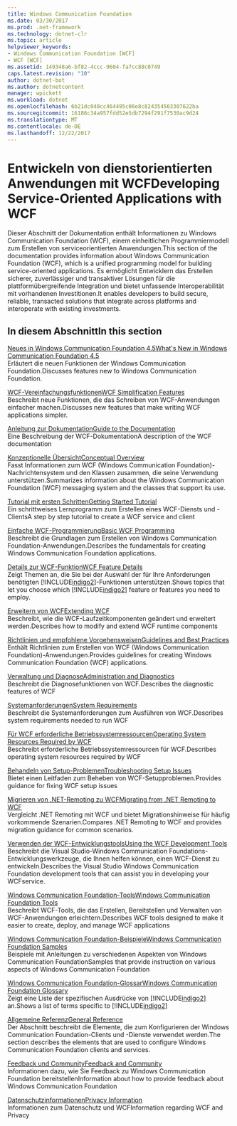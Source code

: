 ```yaml
---
title: Windows Communication Foundation
ms.date: 03/30/2017
ms.prod: .net-framework
ms.technology: dotnet-clr
ms.topic: article
helpviewer_keywords:
- Windows Communication Foundation [WCF]
- WCF [WCF]
ms.assetid: 149348a6-bf82-4ccc-9604-fa7cc88c0749
caps.latest.revision: "10"
author: dotnet-bot
ms.author: dotnetcontent
manager: wpickett
ms.workload: dotnet
ms.openlocfilehash: 6b21dc040cc464495c06e8c824354563307622ba
ms.sourcegitcommit: 16186c34a957fdd52e5db7294f291f7530ac9d24
ms.translationtype: MT
ms.contentlocale: de-DE
ms.lasthandoff: 12/22/2017
---
```

# <a name="developing-service-oriented-applications-with-wcf"></a><span data-ttu-id="a2c8d-102">Entwickeln von dienstorientierten Anwendungen mit WCF</span><span class="sxs-lookup"><span data-stu-id="a2c8d-102">Developing Service-Oriented Applications with WCF</span></span>
<span data-ttu-id="a2c8d-103">Dieser Abschnitt der Dokumentation enthält Informationen zu Windows Communication Foundation (WCF), einem einheitlichen Programmiermodell zum Erstellen von serviceorientierten Anwendungen.</span><span class="sxs-lookup"><span data-stu-id="a2c8d-103">This section of the documentation provides information about Windows Communication Foundation (WCF), which is a unified programming model for building service-oriented applications.</span></span> <span data-ttu-id="a2c8d-104">Es ermöglicht Entwicklern das Erstellen sicherer, zuverlässiger und transaktiver Lösungen für die plattformübergreifende Integration und bietet unfassende Interoperabilität mit vorhandenen Investitionen.</span><span class="sxs-lookup"><span data-stu-id="a2c8d-104">It enables developers to build secure, reliable, transacted solutions that integrate across platforms and interoperate with existing investments.</span></span>
 
## <a name="in-this-section"></a><span data-ttu-id="a2c8d-105">In diesem Abschnitt</span><span class="sxs-lookup"><span data-stu-id="a2c8d-105">In this section</span></span>  
 [<span data-ttu-id="a2c8d-106">Neues in Windows Communication Foundation 4.5</span><span class="sxs-lookup"><span data-stu-id="a2c8d-106">What's New in Windows Communication Foundation 4.5</span></span>](../../../docs/framework/wcf/whats-new.md)  
 <span data-ttu-id="a2c8d-107">Erläutert die neuen Funktionen der Windows Communication Foundation.</span><span class="sxs-lookup"><span data-stu-id="a2c8d-107">Discusses features new to Windows Communication Foundation.</span></span>  
  
 [<span data-ttu-id="a2c8d-108">WCF-Vereinfachungsfunktionen</span><span class="sxs-lookup"><span data-stu-id="a2c8d-108">WCF Simplification Features</span></span>](../../../docs/framework/wcf/wcf-simplification-features.md)  
 <span data-ttu-id="a2c8d-109">Beschreibt neue Funktionen, die das Schreiben von WCF-Anwendungen einfacher machen.</span><span class="sxs-lookup"><span data-stu-id="a2c8d-109">Discusses new features that make writing WCF applications simpler.</span></span>  
  
 [<span data-ttu-id="a2c8d-110">Anleitung zur Dokumentation</span><span class="sxs-lookup"><span data-stu-id="a2c8d-110">Guide to the Documentation</span></span>](../../../docs/framework/wcf/guide-to-the-documentation.md)  
 <span data-ttu-id="a2c8d-111">Eine Beschreibung der WCF-Dokumentation</span><span class="sxs-lookup"><span data-stu-id="a2c8d-111">A description of the WCF documentation</span></span>  
  
 [<span data-ttu-id="a2c8d-112">Konzeptionelle Übersicht</span><span class="sxs-lookup"><span data-stu-id="a2c8d-112">Conceptual Overview</span></span>](../../../docs/framework/wcf/conceptual-overview.md)  
 <span data-ttu-id="a2c8d-113">Fasst Informationen zum WCF (Windows Communication Foundation)-Nachrichtensystem und den Klassen zusammen, die seine Verwendung unterstützen.</span><span class="sxs-lookup"><span data-stu-id="a2c8d-113">Summarizes information about the Windows Communication Foundation (WCF) messaging system and the classes that support its use.</span></span>  
  
 [<span data-ttu-id="a2c8d-114">Tutorial mit ersten Schritten</span><span class="sxs-lookup"><span data-stu-id="a2c8d-114">Getting Started Tutorial</span></span>](../../../docs/framework/wcf/getting-started-tutorial.md)  
 <span data-ttu-id="a2c8d-115">Ein schrittweises Lernprogramm zum Erstellen eines WCF-Diensts und -Clients</span><span class="sxs-lookup"><span data-stu-id="a2c8d-115">A step by step tutorial to create a WCF service and client</span></span>  
  
 [<span data-ttu-id="a2c8d-116">Einfache WCF-Programmierung</span><span class="sxs-lookup"><span data-stu-id="a2c8d-116">Basic WCF Programming</span></span>](../../../docs/framework/wcf/basic-wcf-programming.md)  
 <span data-ttu-id="a2c8d-117">Beschreibt die Grundlagen zum Erstellen von Windows Communication Foundation-Anwendungen.</span><span class="sxs-lookup"><span data-stu-id="a2c8d-117">Describes the fundamentals for creating Windows Communication Foundation applications.</span></span>  
  
 [<span data-ttu-id="a2c8d-118">Details zur WCF-Funktion</span><span class="sxs-lookup"><span data-stu-id="a2c8d-118">WCF Feature Details</span></span>](../../../docs/framework/wcf/feature-details/index.md)  
 <span data-ttu-id="a2c8d-119">Zeigt Themen an, die Sie bei der Auswahl der für Ihre Anforderungen benötigten [!INCLUDE[indigo2](../../../includes/indigo2-md.md)]-Funktionen unterstützen.</span><span class="sxs-lookup"><span data-stu-id="a2c8d-119">Shows topics that let you choose which [!INCLUDE[indigo2](../../../includes/indigo2-md.md)] feature or features you need to employ.</span></span>  
  
 [<span data-ttu-id="a2c8d-120">Erweitern von WCF</span><span class="sxs-lookup"><span data-stu-id="a2c8d-120">Extending WCF</span></span>](../../../docs/framework/wcf/extending/extending-wcf.md)  
 <span data-ttu-id="a2c8d-121">Beschreibt, wie die WCF-Laufzeitkomponenten geändert und erweitert werden.</span><span class="sxs-lookup"><span data-stu-id="a2c8d-121">Describes how to modify and extend WCF runtime components</span></span>  
  
 [<span data-ttu-id="a2c8d-122">Richtlinien und empfohlene Vorgehensweisen</span><span class="sxs-lookup"><span data-stu-id="a2c8d-122">Guidelines and Best Practices</span></span>](../../../docs/framework/wcf/guidelines-and-best-practices.md)  
 <span data-ttu-id="a2c8d-123">Enthält Richtlinien zum Erstellen von WCF (Windows Communication Foundation)-Anwendungen.</span><span class="sxs-lookup"><span data-stu-id="a2c8d-123">Provides guidelines for creating Windows Communication Foundation (WCF) applications.</span></span>  
  
 [<span data-ttu-id="a2c8d-124">Verwaltung und Diagnose</span><span class="sxs-lookup"><span data-stu-id="a2c8d-124">Administration and Diagnostics</span></span>](../../../docs/framework/wcf/diagnostics/index.md)  
 <span data-ttu-id="a2c8d-125">Beschreibt die Diagnosefunktionen von WCF.</span><span class="sxs-lookup"><span data-stu-id="a2c8d-125">Describes the diagnostic features of WCF</span></span>  
  
 [<span data-ttu-id="a2c8d-126">Systemanforderungen</span><span class="sxs-lookup"><span data-stu-id="a2c8d-126">System Requirements</span></span>](../../../docs/framework/wcf/wcf-system-requirements.md)  
 <span data-ttu-id="a2c8d-127">Beschreibt die Systemanforderungen zum Ausführen von WCF.</span><span class="sxs-lookup"><span data-stu-id="a2c8d-127">Describes system requirements needed to run WCF</span></span>  
  
 [<span data-ttu-id="a2c8d-128">Für WCF erforderliche Betriebssystemressourcen</span><span class="sxs-lookup"><span data-stu-id="a2c8d-128">Operating System Resources Required by WCF</span></span>](../../../docs/framework/wcf/operating-system-resources-required-by-wcf.md)  
 <span data-ttu-id="a2c8d-129">Beschreibt erforderliche Betriebssystemressourcen für WCF.</span><span class="sxs-lookup"><span data-stu-id="a2c8d-129">Describes operating system resources required by WCF</span></span>  
  
 [<span data-ttu-id="a2c8d-130">Behandeln von Setup-Problemen</span><span class="sxs-lookup"><span data-stu-id="a2c8d-130">Troubleshooting Setup Issues</span></span>](../../../docs/framework/wcf/troubleshooting-setup-issues.md)  
 <span data-ttu-id="a2c8d-131">Bietet einen Leitfaden zum Beheben von WCF-Setupproblemen.</span><span class="sxs-lookup"><span data-stu-id="a2c8d-131">Provides guidance for fixing WCF setup issues</span></span>  
  
 [<span data-ttu-id="a2c8d-132">Migrieren von .NET-Remoting zu WCF</span><span class="sxs-lookup"><span data-stu-id="a2c8d-132">Migrating from .NET Remoting to WCF</span></span>](../../../docs/framework/wcf/migrating-from-net-remoting-to-wcf.md)  
 <span data-ttu-id="a2c8d-133">Vergleicht .NET Remoting mit WCF und bietet Migrationshinweise für häufig vorkommende Szenarien.</span><span class="sxs-lookup"><span data-stu-id="a2c8d-133">Compares .NET Remoting to WCF and provides migration guidance for common scenarios.</span></span>  
  
 [<span data-ttu-id="a2c8d-134">Verwenden der WCF-Entwicklungstools</span><span class="sxs-lookup"><span data-stu-id="a2c8d-134">Using the WCF Development Tools</span></span>](../../../docs/framework/wcf/using-the-wcf-development-tools.md)  
 <span data-ttu-id="a2c8d-135">Beschreibt die Visual Studio-Windows Communication Foundations-Entwicklungswerkzeuge, die Ihnen helfen können, einen WCF-Dienst zu entwickeln.</span><span class="sxs-lookup"><span data-stu-id="a2c8d-135">Describes the Visual Studio Windows Communication Foundation development tools that can assist you in developing your WCFservice.</span></span>  
  
 [<span data-ttu-id="a2c8d-136">Windows Communication Foundation-Tools</span><span class="sxs-lookup"><span data-stu-id="a2c8d-136">Windows Communication Foundation Tools</span></span>](../../../docs/framework/wcf/tools.md)  
 <span data-ttu-id="a2c8d-137">Beschreibt WCF-Tools, die das Erstellen, Bereitstellen und Verwalten von WCF-Anwendungen erleichtern.</span><span class="sxs-lookup"><span data-stu-id="a2c8d-137">Describes WCF tools designed to make it easier to create, deploy, and manage WCF applications</span></span>  
  
 [<span data-ttu-id="a2c8d-138">Windows Communication Foundation-Beispiele</span><span class="sxs-lookup"><span data-stu-id="a2c8d-138">Windows Communication Foundation Samples</span></span>](../../../docs/framework/wcf/samples/index.md)  
 <span data-ttu-id="a2c8d-139">Beispiele mit Anleitungen zu verschiedenen Aspekten von Windows Communication Foundation</span><span class="sxs-lookup"><span data-stu-id="a2c8d-139">Samples that provide instruction on various aspects of Windows Communication Foundation</span></span>  
  
 [<span data-ttu-id="a2c8d-140">Windows Communication Foundation-Glossar</span><span class="sxs-lookup"><span data-stu-id="a2c8d-140">Windows Communication Foundation Glossary</span></span>](../../../docs/framework/wcf/glossary.md)  
 <span data-ttu-id="a2c8d-141">Zeigt eine Liste der spezifischen Ausdrücke von [!INCLUDE[indigo2](../../../includes/indigo2-md.md)] an.</span><span class="sxs-lookup"><span data-stu-id="a2c8d-141">Shows a list of terms specific to [!INCLUDE[indigo2](../../../includes/indigo2-md.md)]</span></span>  
  
 [<span data-ttu-id="a2c8d-142">Allgemeine Referenz</span><span class="sxs-lookup"><span data-stu-id="a2c8d-142">General Reference</span></span>](../../../docs/framework/wcf/general-reference.md)  
 <span data-ttu-id="a2c8d-143">Der Abschnitt beschreibt die Elemente, die zum Konfigurieren der Windows Communication Foundation-Clients und -Dienste verwendet werden.</span><span class="sxs-lookup"><span data-stu-id="a2c8d-143">The section describes the elements that are used to configure Windows Communication Foundation clients and services.</span></span>  
  
 [<span data-ttu-id="a2c8d-144">Feedback und Community</span><span class="sxs-lookup"><span data-stu-id="a2c8d-144">Feedback and Community</span></span>](../../../docs/framework/wcf/feedback-and-community.md)  
 <span data-ttu-id="a2c8d-145">Informationen dazu, wie Sie Feedback zu Windows Communication Foundation bereitstellen</span><span class="sxs-lookup"><span data-stu-id="a2c8d-145">Information about how to provide feedback about Windows Communication Foundation</span></span>  
  
 [<span data-ttu-id="a2c8d-146">Datenschutzinformationen</span><span class="sxs-lookup"><span data-stu-id="a2c8d-146">Privacy Information</span></span>](../../../docs/framework/wcf/privacy-information.md)  
 <span data-ttu-id="a2c8d-147">Informationen zum Datenschutz und WCF</span><span class="sxs-lookup"><span data-stu-id="a2c8d-147">Information regarding WCF and Privacy</span></span>  
